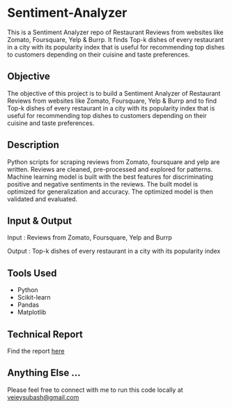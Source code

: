 # Sentiment-Analyzer
This is a Sentiment Analyzer repo of Restaurant Reviews from websites like Zomato, Foursquare, Yelp &amp; Burrp. It finds Top-k dishes of every restaurant in a city with its popularity index that is useful for recommending top dishes to customers depending on their cuisine and taste preferences.

## Objective
The objective of this project is to build a Sentiment Analyzer of Restaurant Reviews from websites like Zomato, Foursquare, Yelp & Burrp and to find Top-k dishes of every restaurant in a city with its popularity index that is useful for recommending top dishes to customers depending on their cuisine and taste preferences.

## Description
Python scripts for scraping reviews from Zomato, foursquare and yelp are written. Reviews are cleaned, pre-processed and explored for patterns. Machine learning model is built with the best features for discriminating positive and negative sentiments in the reviews. The built model is optimized for generalization and accuracy. The optimized model is then validated and evaluated. 

## Input & Output
Input  : Reviews from Zomato, Foursquare, Yelp and Burrp

Output : Top-k dishes of every restaurant in a city with its popularity index 

## Tools Used
* Python
* Scikit-learn
* Pandas
* Matplotlib


## Technical Report

Find the report [here](https://github.com/subashgandyer/Sentiment-Analyzer/blob/master/Sentiment_Analysis_Technical_Report.pdf)




## Anything Else ...

Please feel free to connect with me to run this code locally at vejeysubash@gmail.com
